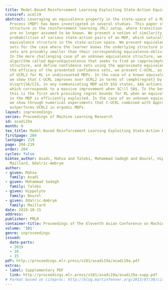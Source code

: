 ```yaml
---
title: Model-Based Reinforcement Learning Exploiting State-Action Equivalence
crossref: acml19
abstract: Leveraging an equivalence property in the state-space of a Markov Decision
  Process (MDP) has been investigated in several studies. This paper studies equivalence
  structure in the reinforcement learning (RL) setup, where transition distributions
  are no longer assumed to be known. We present a notion of similarity between transition
  probabilities of various state-action pairs of an MDP, which naturally defines an
  equivalence structure in the state-action space. We present equivalence-aware confidence
  sets for the case where the learner knows the underlying structure in advance. These
  sets are provably smaller than their corresponding equivalence-oblivious counterparts.
  In the more challenging case of an unknown equivalence structure, we present an
  algorithm called ApproxEquivalence that seeks to find an (approximate) equivalence
  structure, and define confidence sets using the approximate equivalence. To illustrate
  the efficacy of the presented confidence sets, we present C-UCRL, as a natural modification
  of UCRL2 for RL in undiscounted MDPs. In the case of a known equivalence structure,
  we show that C-UCRL improves over UCRL2 in terms of \emph{regret} by a factor of
  $\sqrt{SA/C}$, in any communicating MDP with $S$ states, $A$ actions, and $C$ classes,
  which corresponds to a massive improvement when $C\ll SA$. To the best of our knowledge,
  this is the first work providing regret bounds for RL when an equivalence structure
  in the MDP is efficiently exploited. In the case of an unknown equivalence structure,
  we show through numerical experiments that C-UCRL combined with ApproxEquivalence
  outperforms UCRL2 in ergodic MDPs.
layout: inproceedings
series: Proceedings of Machine Learning Research
id: asadi19a
month: 0
tex_title: Model-Based Reinforcement Learning Exploiting State-Action Equivalence
firstpage: 204
lastpage: 219
page: 204-219
order: 204
cycles: false
bibtex_author: Asadi, Mahsa and Talebi, Mohammad Sadegh and Bourel, Hippolyte and
  Maillard, Odalric-Ambrym
author:
- given: Mahsa
  family: Asadi
- given: Mohammad Sadegh
  family: Talebi
- given: Hippolyte
  family: Bourel
- given: Odalric-Ambrym
  family: Maillard
date: 2019-10-15
address: 
publisher: PMLR
container-title: Proceedings of The Eleventh Asian Conference on Machine Learning
volume: '101'
genre: inproceedings
issued:
  date-parts:
  - 2019
  - 10
  - 15
pdf: http://proceedings.mlr.press/v101/asadi19a/asadi19a.pdf
extras:
- label: Supplementary PDF
  link: http://proceedings.mlr.press/v101/asadi19a/asadi19a-supp.pdf
# Format based on citeproc: http://blog.martinfenner.org/2013/07/30/citeproc-yaml-for-bibliographies/
---
```

